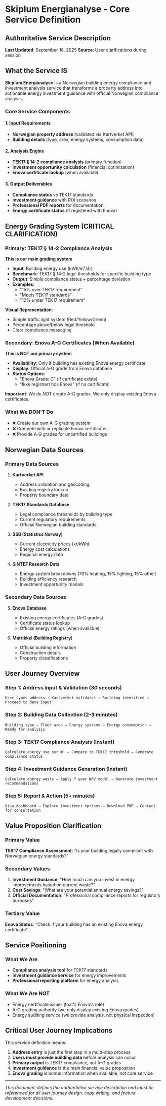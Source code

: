 # Skiplum Energianalyse - Core Service Definition
## Authoritative Service Description

**Last Updated**: September 18, 2025
**Source**: User clarifications during session

## What the Service IS

**Skiplum Energianalyse** is a Norwegian building energy compliance and investment analysis service that transforms a property address into actionable energy investment guidance with official Norwegian compliance analysis.

### Core Service Components

#### 1. Input Requirements
- **Norwegian property address** (validated via Kartverket API)
- **Building details** (type, area, energy systems, consumption data)

#### 2. Analysis Engine
- **TEK17 § 14-2 compliance analysis** (primary function)
- **Investment opportunity calculation** (financial optimization)
- **Enova certificate lookup** (when available)

#### 3. Output Deliverables
- **Compliance status** vs TEK17 standards
- **Investment guidance** with ROI scenarios
- **Professional PDF reports** for documentation
- **Energy certificate status** (if registered with Enova)

## Energy Grading System (CRITICAL CLARIFICATION)

### Primary: TEK17 § 14-2 Compliance Analysis
**This is our main grading system**

- **Input**: Building energy use (kWh/m²/år)
- **Benchmark**: TEK17 § 14-2 legal thresholds for specific building type
- **Output**: Simple compliance status + percentage deviation
- **Examples**:
  - "15% over TEK17 requirement"
  - "Meets TEK17 standards"
  - "12% under TEK17 requirement"

**Visual Representation**:
- Simple traffic light system (Red/Yellow/Green)
- Percentage above/below legal threshold
- Clear compliance messaging

### Secondary: Enova A-G Certificates (When Available)
**This is NOT our primary system**

- **Availability**: Only if building has existing Enova energy certificate
- **Display**: Official A-G grade from Enova database
- **Status Options**:
  - "Enova Grade: C" (if certificate exists)
  - "Ikke registrert hos Enova" (if no certificate)

**Important**: We do NOT create A-G grades. We only display existing Enova certificates.

### What We DON'T Do
- ❌ Create our own A-G grading system
- ❌ Compete with or replicate Enova certificates
- ❌ Provide A-G grades for uncertified buildings

## Norwegian Data Sources

### Primary Data Sources
1. **Kartverket API**
   - Address validation and geocoding
   - Building registry lookup
   - Property boundary data

2. **TEK17 Standards Database**
   - Legal compliance thresholds by building type
   - Current regulatory requirements
   - Official Norwegian building standards

3. **SSB (Statistics Norway)**
   - Current electricity prices (kr/kWh)
   - Energy cost calculations
   - Regional energy data

4. **SINTEF Research Data**
   - Energy system breakdowns (70% heating, 15% lighting, 15% other)
   - Building efficiency research
   - Investment opportunity models

### Secondary Data Sources
5. **Enova Database**
   - Existing energy certificates (A-G grades)
   - Certificate status lookup
   - Official energy ratings (when available)

6. **Matrikkel (Building Registry)**
   - Official building information
   - Construction details
   - Property classifications

## User Journey Overview

### Step 1: Address Input & Validation (30 seconds)
```
User types address → Kartverket validates → Building identified → Proceed to data input
```

### Step 2: Building Data Collection (2-3 minutes)
```
Building type → Floor area → Energy systems → Energy consumption → Ready for analysis
```

### Step 3: TEK17 Compliance Analysis (Instant)
```
Calculate energy use per m² → Compare to TEK17 threshold → Generate compliance status
```

### Step 4: Investment Guidance Generation (Instant)
```
Calculate energy waste → Apply 7-year NPV model → Generate investment recommendations
```

### Step 5: Report & Action (5+ minutes)
```
View dashboard → Explore investment options → Download PDF → Contact for consultation
```

## Value Proposition Clarification

### Primary Value
**TEK17 Compliance Assessment**: "Is your building legally compliant with Norwegian energy standards?"

### Secondary Values
1. **Investment Guidance**: "How much can you invest in energy improvements based on current waste?"
2. **Cost Savings**: "What are your potential annual energy savings?"
3. **Official Documentation**: "Professional compliance reports for regulatory purposes"

### Tertiary Value
**Enova Status**: "Check if your building has an existing Enova energy certificate"

## Service Positioning

### What We Are
- **Compliance analysis tool** for TEK17 standards
- **Investment guidance service** for energy improvements
- **Professional reporting platform** for energy analysis

### What We Are NOT
- Energy certificate issuer (that's Enova's role)
- A-G grading authority (we only display existing Enova grades)
- Energy auditing service (we provide analysis, not physical inspection)

## Critical User Journey Implications

This service definition means:

1. **Address entry** is just the first step in a multi-step process
2. **Users must provide building data** before analysis can occur
3. **Primary output** is TEK17 compliance, not A-G grades
4. **Investment guidance** is the main financial value proposition
5. **Enova grading** is bonus information when available, not core service

---

*This document defines the authoritative service description and must be referenced for all user journey design, copy writing, and feature development decisions.*